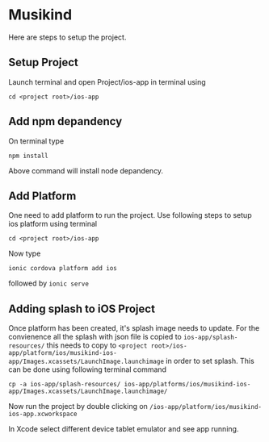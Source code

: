 # Musikind 

Here are steps to setup the project. 
## Setup Project
Launch terminal and open Project/ios-app in terminal using 

    cd <project root>/ios-app

## Add npm depandency 
On terminal type 

    npm install
Above command will install node depandency. 

## Add Platform 
One need to add platform to run the project. Use following steps to setup ios platform using terminal

    cd <project root>/ios-app

Now type    

    ionic cordova platform add ios

followed by  `ionic serve`


## Adding splash to iOS Project
Once platform has been created, it's splash image needs to update. For the convienence all the splash with json file is copied to `ios-app/splash-resources/` this needs to copy to `<project root>/ios-app/platform/ios/musikind-ios-app/Images.xcassets/LaunchImage.launchimage` in order to set splash. This can be done using following terminal command     

    cp -a ios-app/splash-resources/ ios-app/platforms/ios/musikind-ios-app/Images.xcassets/LaunchImage.launchimage/

Now run the project by double clicking on `/ios-app/platform/ios/musikind-ios-app.xcworkspace`

In Xcode select different device tablet emulator and see app running. 

